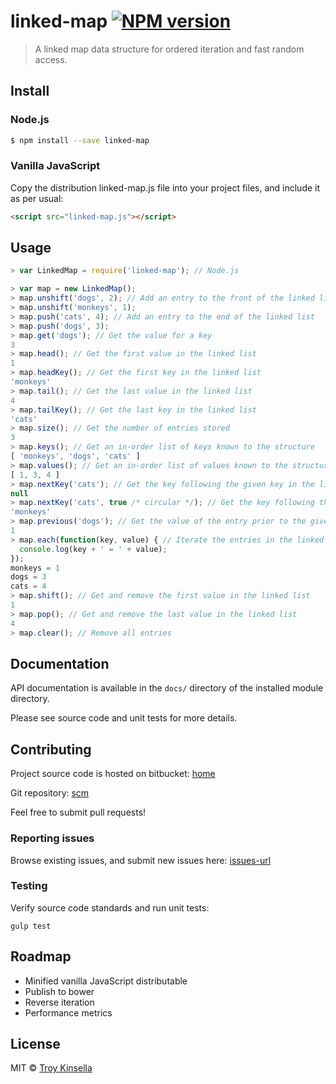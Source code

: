 # linked-map [![NPM version][npm-image]][npm-url]
> A linked map data structure for ordered iteration and fast random access.


## Install

### Node.js

```sh
$ npm install --save linked-map
```

### Vanilla JavaScript

Copy the distribution linked-map.js file into your project files, and include it as per usual:
```html
<script src="linked-map.js"></script>
```

## Usage

```js
> var LinkedMap = require('linked-map'); // Node.js

> var map = new LinkedMap();
> map.unshift('dogs', 2); // Add an entry to the front of the linked list
> map.unshift('monkeys', 1);
> map.push('cats', 4); // Add an entry to the end of the linked list
> map.push('dogs', 3);
> map.get('dogs'); // Get the value for a key
3
> map.head(); // Get the first value in the linked list
1
> map.headKey(); // Get the first key in the linked list
'monkeys'
> map.tail(); // Get the last value in the linked list
4
> map.tailKey(); // Get the last key in the linked list
'cats'
> map.size(); // Get the number of entries stored
3
> map.keys(); // Get an in-order list of keys known to the structure
[ 'monkeys', 'dogs', 'cats' ]
> map.values(); // Get an in-order list of values known to the structure
[ 1, 3, 4 ]
> map.nextKey('cats'); // Get the key following the given key in the linked list, if any
null
> map.nextKey('cats', true /* circular */); // Get the key following the given key, wrapping to the front if at the end
'monkeys'
> map.previous('dogs'); // Get the value of the entry prior to the given key in the linked list, if any
1
> map.each(function(key, value) { // Iterate the entries in the linked list in order
  console.log(key + ' = ' + value);
});
monkeys = 1
dogs = 3
cats = 4
> map.shift(); // Get and remove the first value in the linked list
1
> map.pop(); // Get and remove the last value in the linked list
4
> map.clear(); // Remove all entries
```

## Documentation

API documentation is available in the `docs/` directory of the installed module directory.

Please see source code and unit tests for more details.

## Contributing

Project source code is hosted on bitbucket: 
[home]([home-url])

Git repository:
[scm]([scm-url])

Feel free to submit pull requests!

### Reporting issues

Browse existing issues, and submit new issues here:
[issues-url]([issues-url])

### Testing

Verify source code standards and run unit tests:
```
gulp test
```

## Roadmap

* Minified vanilla JavaScript distributable
* Publish to bower
* Reverse iteration
* Performance metrics

## License

MIT © [Troy Kinsella]()

[issues-url]: https://bitbucket.org/troykinsella/linked-map/issues
[scm-url]: git@bitbucket.org:troykinsella/linked-map.git
[home-url]: https://bitbucket.org/troykinsella/linked-map
[npm-image]: https://badge.fury.io/js/linked-map.svg
[npm-url]: https://npmjs.org/package/linked-map
